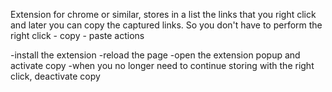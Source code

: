 Extension for chrome or similar, stores in a list the links that you right click and later you can copy the captured links.
So you don't have to perform the right click - copy - paste actions

-install the extension
-reload the page
-open the extension popup and activate copy
-when you no longer need to continue storing with the right click, deactivate copy
